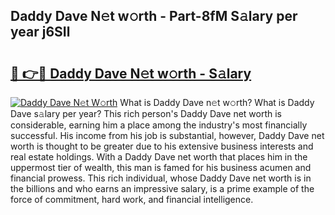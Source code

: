 ## Daddy Dave N𝚎t w𝚘rth - Part-8fM S𝚊lary per year j6SIl

# <h2><a href="http://gc1gym.nevu.top/?p=Daddy+Dave">🔗 👉🔴 Daddy Dave N𝚎t w𝚘rth - S𝚊lary</a></h2>

[![Daddy Dave N𝚎t W𝚘rth](https://i.imgur.com/Oavwk0R.jpeg)](http://gc1gym.nevu.top/?p=Daddy+Dave)
What is Daddy Dave n𝚎t w𝚘rth? What is Daddy Dave s𝚊lary per year?
This rich person's Daddy Dave net worth is considerable, earning him a place among the industry's most financially successful. His income from his job is substantial, however, Daddy Dave net worth is thought to be greater due to his extensive business interests and real estate holdings. With a Daddy Dave net worth that places him in the uppermost tier of wealth, this man is famed for his business acumen and financial prowess. This rich individual, whose Daddy Dave net worth is in the billions and who earns an impressive salary, is a prime example of the force of commitment, hard work, and financial intelligence.
